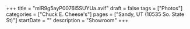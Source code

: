 +++
title = "mlR9g5ayP0076i5SUYUa.avif"
draft = false
tags = ["Photos"]
categories = ["Chuck E. Cheese's"]
pages = ["Sandy, UT (10535 So. State St)"]
startDate = ""
description = "Showroom"
+++
